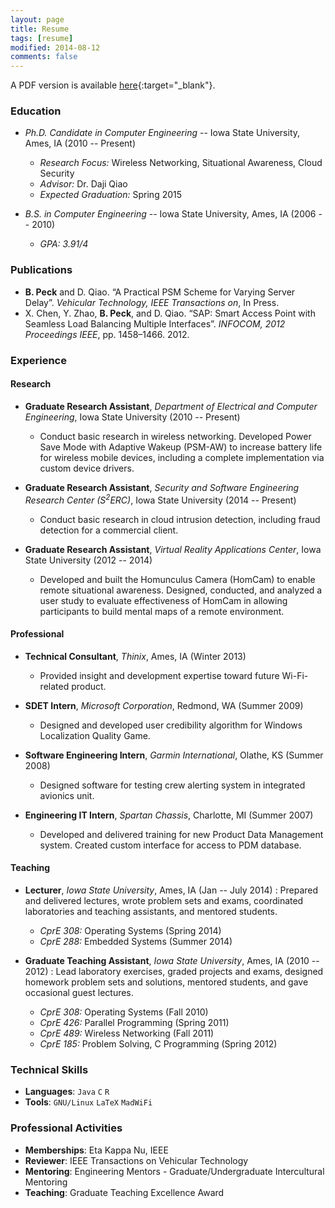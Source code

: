 ```yaml
---
layout: page
title: Resume
tags: [resume]
modified: 2014-08-12
comments: false
---
```


A PDF version is available [here][resumepdf]{:target="_blank"}.

### Education

* *Ph.D. Candidate in Computer Engineering* -- Iowa State University, Ames, IA (2010 -- Present)
   - *Research Focus:* Wireless Networking, Situational Awareness, Cloud Security
   - *Advisor:* Dr. Daji Qiao
   - *Expected Graduation:* Spring 2015

* *B.S. in Computer Engineering* -- Iowa State University, Ames, IA (2006 -- 2010)
   - *GPA: 3.91/4*


### Publications
* **B. Peck** and D. Qiao. “A Practical PSM Scheme for Varying Server Delay”. *Vehicular
Technology, IEEE Transactions on*, In Press.
* X. Chen, Y. Zhao, **B. Peck**, and D. Qiao. “SAP: Smart Access Point with Seamless Load
Balancing Multiple Interfaces”. *INFOCOM, 2012 Proceedings IEEE*, pp. 1458–1466. 2012.

### Experience

#### Research

* **Graduate Research Assistant**, *Department of Electrical and Computer Engineering*, Iowa State University (2010 -- Present)
    - Conduct basic research in wireless networking.  Developed Power Save Mode with Adaptive Wakeup (PSM-AW) to increase battery life for wireless mobile devices, including a complete implementation via custom device drivers.

* **Graduate Research Assistant**, *Security and Software Engineering Research Center (S<sup>2</sup>ERC)*, Iowa State University (2014 -- Present)
    - Conduct basic research in cloud intrusion detection, including fraud detection for a commercial client.

* **Graduate Research Assistant**, *Virtual Reality Applications Center*, Iowa State University (2012 -- 2014)
    - Developed and built the Homunculus Camera (HomCam) to enable remote situational awareness.  Designed, conducted, and analyzed a user study to evaluate effectiveness of HomCam in allowing participants to build mental maps of a remote environment.

#### Professional

* **Technical Consultant**, *Thinix*, Ames, IA (Winter 2013)
    - Provided insight and development expertise toward future Wi-Fi-related product.

* **SDET Intern**, *Microsoft Corporation*, Redmond, WA (Summer 2009)
    - Designed and developed user credibility algorithm for Windows Localization Quality Game.

* **Software Engineering Intern**, *Garmin International*, Olathe, KS (Summer 2008)
    - Designed software for testing crew alerting system in integrated avionics unit.

* **Engineering IT Intern**, *Spartan Chassis*, Charlotte, MI (Summer 2007)
    - Developed and delivered training for new Product Data Management system.  Created custom interface for access to PDM database.

#### Teaching

* **Lecturer**, *Iowa State University*, Ames, IA (Jan -- July 2014)
: Prepared and delivered lectures, wrote problem sets and exams, coordinated laboratories and teaching assistants, and mentored students.
    - *CprE 308:* Operating Systems (Spring 2014)
    - *CprE 288:* Embedded Systems (Summer 2014)

* **Graduate Teaching Assistant**, *Iowa State University*, Ames, IA (2010 -- 2012)
: Lead laboratory exercises, graded projects and exams, designed homework problem sets and solutions, mentored students, and gave occasional guest lectures. 
    - *CprE 308:* Operating Systems (Fall 2010)
    - *CprE 426:* Parallel Programming (Spring 2011)
    - *CprE 489:* Wireless Networking (Fall 2011)
    - *CprE 185:* Problem Solving, C Programming (Spring 2012)

### Technical Skills
* **Languages**: `Java` `C` `R` 
* **Tools**: `GNU/Linux` `LaTeX` `MadWiFi`

### Professional Activities

* **Memberships**: Eta Kappa Nu,  IEEE
* **Reviewer**: IEEE Transactions on Vehicular Technology
* **Mentoring**: Engineering Mentors - Graduate/Undergraduate Intercultural Mentoring
* **Teaching**: Graduate Teaching Excellence Award

[resumepdf]: http://www.ece.iastate.edu/~bpeck/resume/bpeck.pdf
